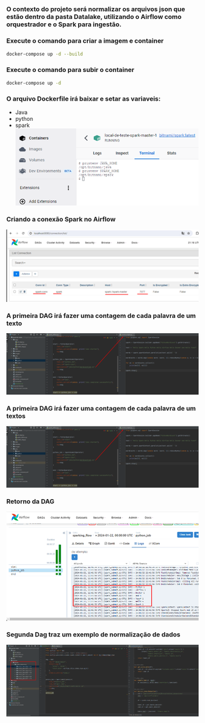###  O contexto do projeto será normalizar os arquivos json que estão dentro da pasta Datalake, utilizando o Airflow como orquestrador e o Spark para ingestão.

### Execute o comando para criar a imagem e container 
```bash
docker-compose up -d --build 
```

### Execute o comando para subir o container
```bash
docker-compose up -d 
```

### O arquivo Dockerfile irá baixar e setar as variaveis:</br>
* Java
* python
* spark</br>
![scheme](images/variaveis.png)</br>
    

### Criando a conexão Spark no Airflow </br>
![scheme](images/conexao-spark2.png)</br>

### A primeira DAG irá fazer uma contagem de cada palavra de um texto </br>
![scheme](images/primeiradag.png)<br/>

### A primeira DAG irá fazer uma contagem de cada palavra de um textos </br>
![scheme](images/primeiradag.png)</br>

### Retorno da DAG </br>
![scheme](images/dag1.png)</br>


### Segunda Dag traz um exemplo de normalização de dados </br>
![scheme](images/segundadag.png)</br>

